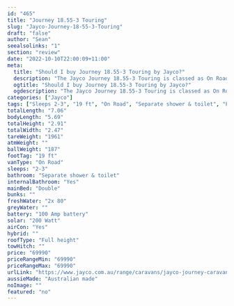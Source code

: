 ```yaml
---
id: "465"
title: "Journey 18.55-3 Touring"
slug: "Jayco-Journey-18-55-3-Touring"
draft: "false"
author: "Sean"
seealsolinks: "1"
section: "review"
date: "2022-10-10T22:00:09+11:00"
meta:
  title: "Should I buy Journey 18.55-3 Touring by Jayco?"
  description: "The Jayco Journey 18.55-3 Touring is classed as On Road, and sleeps 2-3 people. It is Australian made and comes in at 19 ft. It generally has Separate shower & toilet."
  ogtitle: "Should I buy Journey 18.55-3 Touring by Jayco?"
  ogdescription: "The Jayco Journey 18.55-3 Touring is classed as On Road, and sleeps 2-3 people. It is Australian made and comes in at 19 ft. It generally has Separate shower & toilet."
categories: ["Jayco"]
tags: ["Sleeps 2-3", "19 ft", "On Road", "Separate shower & toilet", "Full height", "60 - 70k", "Australian made"]
totalLength: "7.06"
bodyLength: "5.69"
totalHeight: "2.91"
totalWidth: "2.47"
tareWeight: "1961"
atmWeight: ""
ballWeight: "187"
footTag: "19 ft"
vanType: "On Road"
sleeps: "2-3"
bathroom: "Separate shower & toilet"
internalBathroom: "Yes"
mainBed: "Double"
bunks: ""
freshWater: "2x 80"
greyWater: ""
battery: "100 Amp battery"
solar: "200 Watt"
airCon: "Yes"
hybrid: ""
roofType: "Full height"
towHitch: ""
price: "69990"
priceRangeMin: "69990"
priceRangeMax: "69990"
urlLink: "https://www.jayco.com.au/range/caravans/jayco-journey-caravan/floor-plans/touring/journey-1855-3jy-my22"
aussieMade: "Australian made"
noImage: ""
featured: "no"
---
```


